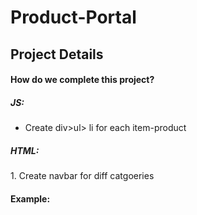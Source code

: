 # Product-Portal

<h2>Project Details</h2>

<h4>How do we complete this project?</h4>
<h5>JS:</h5>
<ul>
<li>Create div>ul> li for each item-product</li>

</ul> 

<h5>HTML:</h5>
1. Create navbar for diff catgoeries


<h4>Example:</h4>
<a href="https://gitter.im/danydin/Lobby" target="_blank"><img src="http://i.imgur.com/NdUM5qd.png" alt="" data-canonical-src="http://i.imgur.com/NdUM5qd.png" style="max-width:50%;"></a>
